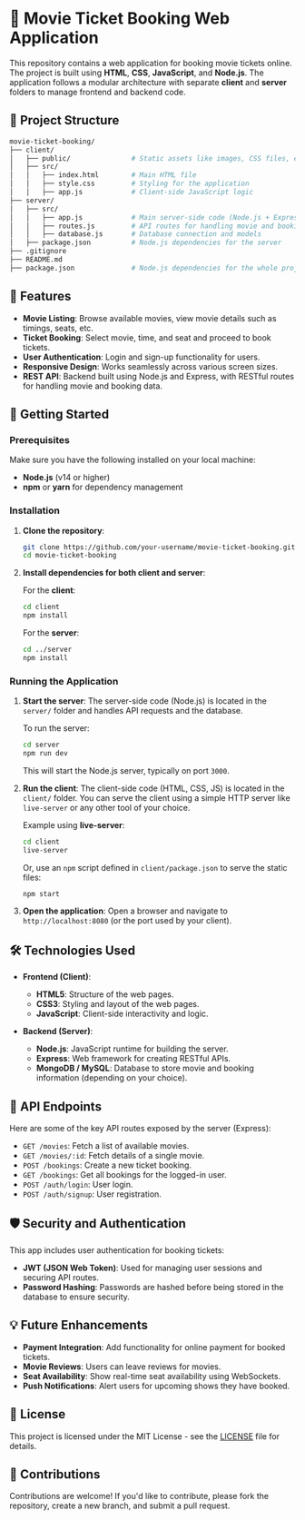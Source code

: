 # 🎥 Movie Ticket Booking Web Application

This repository contains a web application for booking movie tickets online. The project is built using **HTML**, **CSS**, **JavaScript**, and **Node.js**. The application follows a modular architecture with separate **client** and **server** folders to manage frontend and backend code.

## 📂 Project Structure

```bash
movie-ticket-booking/
├── client/
│   ├── public/               # Static assets like images, CSS files, etc.
│   ├── src/
│   │   ├── index.html        # Main HTML file
│   │   ├── style.css         # Styling for the application
│   │   ├── app.js            # Client-side JavaScript logic
├── server/
│   ├── src/
│   │   ├── app.js            # Main server-side code (Node.js + Express)
│   │   ├── routes.js         # API routes for handling movie and booking requests
│   │   ├── database.js       # Database connection and models
│   ├── package.json          # Node.js dependencies for the server
├── .gitignore
├── README.md
├── package.json              # Node.js dependencies for the whole project
```

## 🌟 Features

- **Movie Listing**: Browse available movies, view movie details such as timings, seats, etc.
- **Ticket Booking**: Select movie, time, and seat and proceed to book tickets.
- **User Authentication**: Login and sign-up functionality for users.
- **Responsive Design**: Works seamlessly across various screen sizes.
- **REST API**: Backend built using Node.js and Express, with RESTful routes for handling movie and booking data.

## 🚀 Getting Started

### Prerequisites

Make sure you have the following installed on your local machine:
- **Node.js** (v14 or higher)
- **npm** or **yarn** for dependency management

### Installation

1. **Clone the repository**:
   ```bash
   git clone https://github.com/your-username/movie-ticket-booking.git
   cd movie-ticket-booking
   ```

2. **Install dependencies for both client and server**:

   For the **client**:
   ```bash
   cd client
   npm install
   ```

   For the **server**:
   ```bash
   cd ../server
   npm install
   ```

### Running the Application

1. **Start the server**:
   The server-side code (Node.js) is located in the `server/` folder and handles API requests and the database.

   To run the server:
   ```bash
   cd server
   npm run dev
   ```

   This will start the Node.js server, typically on port `3000`.

2. **Run the client**:
   The client-side code (HTML, CSS, JS) is located in the `client/` folder. You can serve the client using a simple HTTP server like `live-server` or any other tool of your choice.

   Example using **live-server**:
   ```bash
   cd client
   live-server
   ```

   Or, use an `npm` script defined in `client/package.json` to serve the static files:
   ```bash
   npm start
   ```

3. **Open the application**:
   Open a browser and navigate to `http://localhost:8080` (or the port used by your client).

## 🛠️ Technologies Used

- **Frontend (Client)**:
  - **HTML5**: Structure of the web pages.
  - **CSS3**: Styling and layout of the web pages.
  - **JavaScript**: Client-side interactivity and logic.

- **Backend (Server)**:
  - **Node.js**: JavaScript runtime for building the server.
  - **Express**: Web framework for creating RESTful APIs.
  - **MongoDB / MySQL**: Database to store movie and booking information (depending on your choice).

## 🔌 API Endpoints

Here are some of the key API routes exposed by the server (Express):

- `GET /movies`: Fetch a list of available movies.
- `GET /movies/:id`: Fetch details of a single movie.
- `POST /bookings`: Create a new ticket booking.
- `GET /bookings`: Get all bookings for the logged-in user.
- `POST /auth/login`: User login.
- `POST /auth/signup`: User registration.

## 🛡️ Security and Authentication

This app includes user authentication for booking tickets:
- **JWT (JSON Web Token)**: Used for managing user sessions and securing API routes.
- **Password Hashing**: Passwords are hashed before being stored in the database to ensure security.

## 💡 Future Enhancements

- **Payment Integration**: Add functionality for online payment for booked tickets.
- **Movie Reviews**: Users can leave reviews for movies.
- **Seat Availability**: Show real-time seat availability using WebSockets.
- **Push Notifications**: Alert users for upcoming shows they have booked.

## 📝 License

This project is licensed under the MIT License - see the [LICENSE](LICENSE) file for details.

## 🤝 Contributions

Contributions are welcome! If you'd like to contribute, please fork the repository, create a new branch, and submit a pull request.
